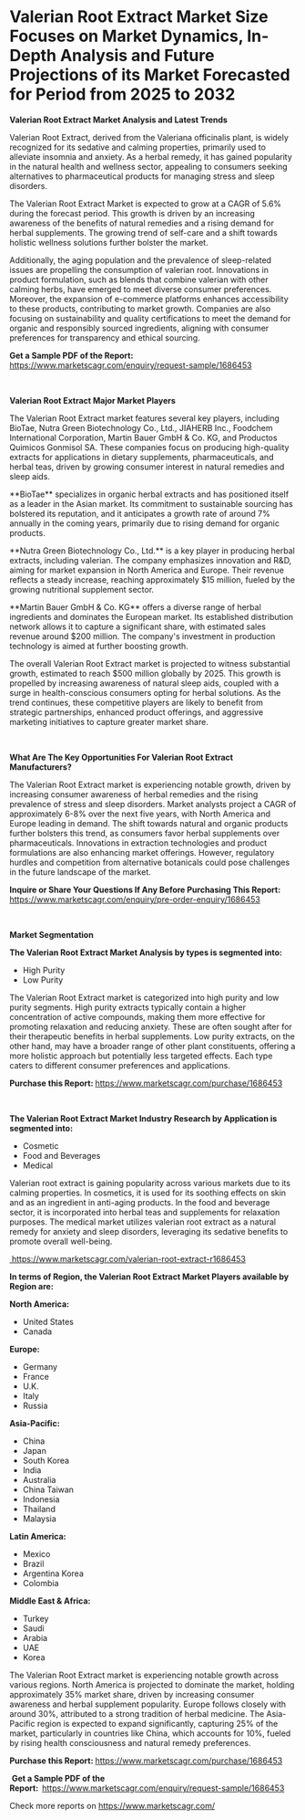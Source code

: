 <p><h1>Valerian Root Extract Market Size Focuses on Market Dynamics, In-Depth Analysis and Future Projections of its Market Forecasted for Period from 2025 to 2032</h1></p><p><strong>Valerian Root Extract Market Analysis and Latest Trends</strong></p>
<p><p>Valerian Root Extract, derived from the Valeriana officinalis plant, is widely recognized for its sedative and calming properties, primarily used to alleviate insomnia and anxiety. As a herbal remedy, it has gained popularity in the natural health and wellness sector, appealing to consumers seeking alternatives to pharmaceutical products for managing stress and sleep disorders.</p><p>The Valerian Root Extract Market is expected to grow at a CAGR of 5.6% during the forecast period. This growth is driven by an increasing awareness of the benefits of natural remedies and a rising demand for herbal supplements. The growing trend of self-care and a shift towards holistic wellness solutions further bolster the market.</p><p>Additionally, the aging population and the prevalence of sleep-related issues are propelling the consumption of valerian root. Innovations in product formulation, such as blends that combine valerian with other calming herbs, have emerged to meet diverse consumer preferences. Moreover, the expansion of e-commerce platforms enhances accessibility to these products, contributing to market growth. Companies are also focusing on sustainability and quality certifications to meet the demand for organic and responsibly sourced ingredients, aligning with consumer preferences for transparency and ethical sourcing.</p></p>
<p><strong>Get a Sample PDF of the Report:&nbsp;</strong> <a href="https://www.marketscagr.com/enquiry/request-sample/1686453?utm_campaign=3099&utm_medium=2&utm_source=Github&utm_content=ia&utm_term=08032025&utm_id=valerian-root-extract">https://www.marketscagr.com/enquiry/request-sample/1686453</a></p>
<p>&nbsp;</p>
<p><strong>Valerian Root Extract Major Market Players</strong></p>
<p><p>The Valerian Root Extract market features several key players, including BioTae, Nutra Green Biotechnology Co., Ltd., JIAHERB Inc., Foodchem International Corporation, Martin Bauer GmbH & Co. KG, and Productos Quimicos Gonmisol SA. These companies focus on producing high-quality extracts for applications in dietary supplements, pharmaceuticals, and herbal teas, driven by growing consumer interest in natural remedies and sleep aids.</p><p>**BioTae** specializes in organic herbal extracts and has positioned itself as a leader in the Asian market. Its commitment to sustainable sourcing has bolstered its reputation, and it anticipates a growth rate of around 7% annually in the coming years, primarily due to rising demand for organic products.</p><p>**Nutra Green Biotechnology Co., Ltd.** is a key player in producing herbal extracts, including valerian. The company emphasizes innovation and R&D, aiming for market expansion in North America and Europe. Their revenue reflects a steady increase, reaching approximately $15 million, fueled by the growing nutritional supplement sector.</p><p>**Martin Bauer GmbH & Co. KG** offers a diverse range of herbal ingredients and dominates the European market. Its established distribution network allows it to capture a significant share, with estimated sales revenue around $200 million. The company's investment in production technology is aimed at further boosting growth.</p><p>The overall Valerian Root Extract market is projected to witness substantial growth, estimated to reach $500 million globally by 2025. This growth is propelled by increasing awareness of natural sleep aids, coupled with a surge in health-conscious consumers opting for herbal solutions. As the trend continues, these competitive players are likely to benefit from strategic partnerships, enhanced product offerings, and aggressive marketing initiatives to capture greater market share.</p></p>
<p>&nbsp;</p>
<p><strong>What Are The Key Opportunities For Valerian Root Extract Manufacturers?</strong></p>
<p><p>The Valerian Root Extract market is experiencing notable growth, driven by increasing consumer awareness of herbal remedies and the rising prevalence of stress and sleep disorders. Market analysts project a CAGR of approximately 6-8% over the next five years, with North America and Europe leading in demand. The shift towards natural and organic products further bolsters this trend, as consumers favor herbal supplements over pharmaceuticals. Innovations in extraction technologies and product formulations are also enhancing market offerings. However, regulatory hurdles and competition from alternative botanicals could pose challenges in the future landscape of the market.</p></p>
<p><strong>Inquire or Share Your Questions If Any Before Purchasing This Report:</strong> <a href="https://www.marketscagr.com/enquiry/pre-order-enquiry/1686453?utm_campaign=3099&utm_medium=2&utm_source=Github&utm_content=ia&utm_term=08032025&utm_id=valerian-root-extract">https://www.marketscagr.com/enquiry/pre-order-enquiry/1686453</a></p>
<p>&nbsp;</p>
<p><strong>Market Segmentation</strong></p>
<p><strong>The Valerian Root Extract Market Analysis by types is segmented into:</strong></p>
<p><ul><li>High Purity</li><li>Low Purity</li></ul></p>
<p><p>The Valerian Root Extract market is categorized into high purity and low purity segments. High purity extracts typically contain a higher concentration of active compounds, making them more effective for promoting relaxation and reducing anxiety. These are often sought after for their therapeutic benefits in herbal supplements. Low purity extracts, on the other hand, may have a broader range of other plant constituents, offering a more holistic approach but potentially less targeted effects. Each type caters to different consumer preferences and applications.</p></p>
<p><strong>Purchase this Report:&nbsp;</strong><a href="https://www.marketscagr.com/purchase/1686453?utm_campaign=3099&utm_medium=2&utm_source=Github&utm_content=ia&utm_term=08032025&utm_id=valerian-root-extract">https://www.marketscagr.com/purchase/1686453</a></p>
<p>&nbsp;</p>
<p><strong>The Valerian Root Extract Market Industry Research by Application is segmented into:</strong></p>
<p><ul><li>Cosmetic</li><li>Food and Beverages</li><li>Medical</li></ul></p>
<p><p>Valerian root extract is gaining popularity across various markets due to its calming properties. In cosmetics, it is used for its soothing effects on skin and as an ingredient in anti-aging products. In the food and beverage sector, it is incorporated into herbal teas and supplements for relaxation purposes. The medical market utilizes valerian root extract as a natural remedy for anxiety and sleep disorders, leveraging its sedative benefits to promote overall well-being.</p></p>
<p><a href="https://www.marketscagr.com/valerian-root-extract-r1686453?utm_campaign=3099&utm_medium=2&utm_source=Github&utm_content=ia&utm_term=08032025&utm_id=valerian-root-extract">&nbsp;https://www.marketscagr.com/valerian-root-extract-r1686453</a></p>
<p><strong>In terms of Region, the Valerian Root Extract Market Players available by Region are:</strong></p>
<p>
    <p> <strong> North America: </strong>
        <ul>
            <li>United States</li>
            <li>Canada</li>
        </ul>
        </p> 
    <p> <strong> Europe: </strong>
        <ul>
            <li>Germany</li>
            <li>France</li>
            <li>U.K.</li>
            <li>Italy</li>
            <li>Russia</li>
        </ul>
        </p> 
    <p> <strong> Asia-Pacific: </strong>
        <ul>
            <li>China</li>
            <li>Japan</li>
            <li>South Korea</li>
            <li>India</li>
            <li>Australia</li>
            <li>China Taiwan</li>
            <li>Indonesia</li>
            <li>Thailand</li>
            <li>Malaysia</li>
        </ul>
        </p> 
    <p> <strong> Latin America: </strong>
        <ul>
            <li>Mexico</li>
            <li>Brazil</li>
            <li>Argentina Korea</li>
            <li>Colombia</li>
        </ul>
        </p> 
    <p> <strong> Middle East & Africa: </strong>
        <ul>
            <li>Turkey</li>
            <li>Saudi</li>
            <li>Arabia</li>
            <li>UAE</li>
            <li>Korea</li>
        </ul>
    </p>
    </p>
<p><p>The Valerian Root Extract market is experiencing notable growth across various regions. North America is projected to dominate the market, holding approximately 35% market share, driven by increasing consumer awareness and herbal supplement popularity. Europe follows closely with around 30%, attributed to a strong tradition of herbal medicine. The Asia-Pacific region is expected to expand significantly, capturing 25% of the market, particularly in countries like China, which accounts for 10%, fueled by rising health consciousness and natural remedy preferences.</p></p>
<p><strong>Purchase this Report: </strong><a href="https://www.marketscagr.com/purchase/1686453?utm_campaign=3099&utm_medium=2&utm_source=Github&utm_content=ia&utm_term=08032025&utm_id=valerian-root-extract">https://www.marketscagr.com/purchase/1686453</a></p>
<p>&nbsp;<strong>Get a Sample PDF of the Report:&nbsp;&nbsp;</strong><a href="https://www.marketscagr.com/enquiry/request-sample/1686453?utm_campaign=3099&utm_medium=2&utm_source=Github&utm_content=ia&utm_term=08032025&utm_id=valerian-root-extract">https://www.marketscagr.com/enquiry/request-sample/1686453</a></p>
<p><strong></strong></p>
<p>Check more reports on <a href="https://www.marketscagr.com/?utm_campaign=3099&utm_medium=2&utm_source=Github&utm_content=ia&utm_term=08032025&utm_id=valerian-root-extract">https://www.marketscagr.com/</a></p>
